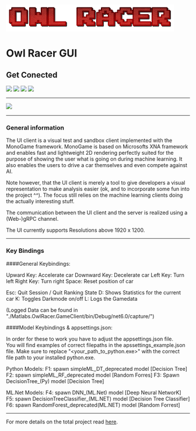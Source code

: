 ![Logo](https://github.com/MATHEMA-GmbH/Owl-Racer-AI/blob/main/doc/owlracer-logo.png?raw=true)

# Owl Racer GUI


<p align="center">

  ## Get Conected

  <a href="https://de.linkedin.com/company/mathema-gmbh" align="center" >
          <img src="https://img.shields.io/badge/LinkedIn-0077B5?style=for-the-badge&logo=linkedin&logoColor=white" /></a>

  <a href="https://www.youtube.com/channel/UC0vntD32UJckGUXcVvlrIiA">
          <img src="https://img.shields.io/badge/YouTube-FF0000?style=for-the-badge&logo=youtube&logoColor=white" /></a>

  <a href="https://twitter.com/MATHEMA_GmbH">
          <img src="https://img.shields.io/badge/Twitter-1DA1F2?style=for-the-badge&logo=twitter&logoColor=white" /></a>

  <a href="https://www.facebook.com/mathema.software.gmbh/">
            <img src="https://img.shields.io/badge/Facebook-1877F2?style=for-the-badge&logo=facebook&logoColor=white" /></a>

</p></center>

____

<a href="https://www.mathema.de/blog">
        <img src="https://img.shields.io/badge/Blog%20Article-1-green?style=social" /></a>

____

### General information

The UI client is a visual test and sandbox client implemented with the MonoGame framework. MonoGame is based on Microsofts XNA framework and enables fast and lightweight 2D rendering perfectly suited for the purpose of showing the user what is going on during machine learning. It also enables the users to drive a car themselves and even compete against AI.

Note however, that the UI client is merely a tool to give developers a visual representation to make analysis easier (ok, and to incorporate some fun into the project ^^). The focus still relies on the machine learning clients doing the actually interesting stuff.

The communication between the UI client and the server is realized using a (Web-)gRPC channel.

The UI currently supports Resolutions above 1920 x 1200.

____

### Key Bindings

####General Keybindings:

Upward Key: 	Accelerate car
Downward Key: 	Decelerate car
Left Key: 		Turn left
Right Key: 		Turn right
Space: 		Reset position of car

Esc: 			Quit Session / Quit Ranking State
D: 			Shows Statistics for the current car
K: 			Toggles Darkmode on/off
L: 			Logs the Gamedata 

(Logged Data can be found in "./Matlabs.OwlRacer.GameClient/bin/Debug/net6.0/capture/")

####Model Keybindings & appsettings.json:

In order for these to work you have to adjust the appsettings.json file.  
You will find examples of correct filepaths in the apssettings_example.json  
file. Make sure to replace "<your_path_to_python.exe>" with the correct   
file path to your installed python.exe.

Python Models:
F1:			spawn simpleML_DT_deprecated model			[Decision Tree]
F2:			spawn simpleML_RF_deprecated model			[Random Forres]
F3:			Spawn DecisionTree_(Py) model				[Decision Tree]

ML.Net Models:
F4: 			spawn DNN_(ML.Net) model				[Deep Neural NetworK]
F5: 			spawn DecisionTreeClassifier_(ML.NET) model 	[Decision Tree Classifier]
F6: 			spawn RandomForest_deprecated(ML.NET) model     [Random Forrest]





____

For more details on the total project read [here](https://github.com/MATHEMA-GmbH/Owl-Racer-AI).
